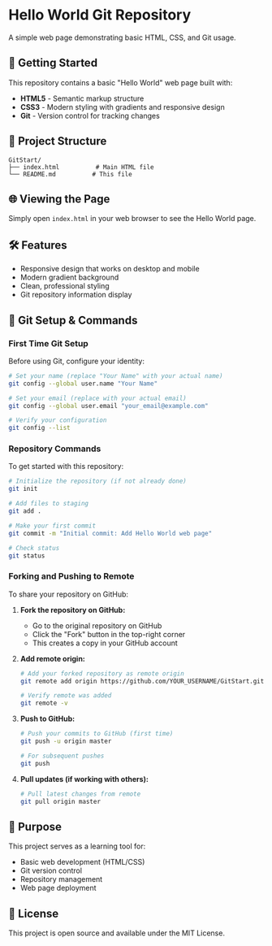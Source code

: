# Hello World Git Repository

A simple web page demonstrating basic HTML, CSS, and Git usage.

## 🚀 Getting Started

This repository contains a basic "Hello World" web page built with:

- **HTML5** - Semantic markup structure
- **CSS3** - Modern styling with gradients and responsive design
- **Git** - Version control for tracking changes

## 📁 Project Structure

```
GitStart/
├── index.html          # Main HTML file
└── README.md          # This file
```

## 🌐 Viewing the Page

Simply open `index.html` in your web browser to see the Hello World page.

## 🛠️ Features

- Responsive design that works on desktop and mobile
- Modern gradient background
- Clean, professional styling
- Git repository information display

## 📝 Git Setup & Commands

### First Time Git Setup

Before using Git, configure your identity:

```bash
# Set your name (replace "Your Name" with your actual name)
git config --global user.name "Your Name"

# Set your email (replace with your actual email)
git config --global user.email "your_email@example.com"

# Verify your configuration
git config --list
```

### Repository Commands

To get started with this repository:

```bash
# Initialize the repository (if not already done)
git init

# Add files to staging
git add .

# Make your first commit
git commit -m "Initial commit: Add Hello World web page"

# Check status
git status
```

### Forking and Pushing to Remote

To share your repository on GitHub:

1. **Fork the repository on GitHub:**
   - Go to the original repository on GitHub
   - Click the "Fork" button in the top-right corner
   - This creates a copy in your GitHub account

2. **Add remote origin:**
   ```bash
   # Add your forked repository as remote origin
   git remote add origin https://github.com/YOUR_USERNAME/GitStart.git
   
   # Verify remote was added
   git remote -v
   ```

3. **Push to GitHub:**
   ```bash
   # Push your commits to GitHub (first time)
   git push -u origin master
   
   # For subsequent pushes
   git push
   ```

4. **Pull updates (if working with others):**
   ```bash
   # Pull latest changes from remote
   git pull origin master
   ```

## 🎯 Purpose

This project serves as a learning tool for:
- Basic web development (HTML/CSS)
- Git version control
- Repository management
- Web page deployment

## 📄 License

This project is open source and available under the MIT License.
